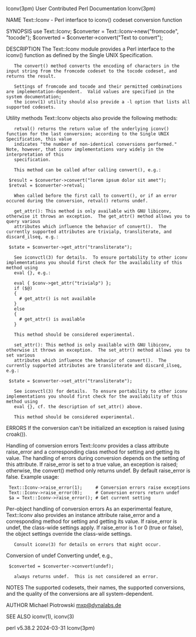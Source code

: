 Iconv(3pm)						      User Contributed Perl Documentation						    Iconv(3pm)

NAME
       Text::Iconv - Perl interface to iconv() codeset conversion function

SYNOPSIS
	 use Text::Iconv;
	 $converter = Text::Iconv->new("fromcode", "tocode");
	 $converted = $converter->convert("Text to convert");

DESCRIPTION
       The Text::Iconv module provides a Perl interface to the iconv() function as defined by the Single UNIX Specification.

       The convert() method converts the encoding of characters in the input string from the fromcode codeset to the tocode codeset, and returns the result.

       Settings of fromcode and tocode and their permitted combinations are implementation-dependent.  Valid values are specified in the system documentation;
       the iconv(1) utility should also provide a -l option that lists all supported codesets.

   Utility methods
       Text::Iconv objects also provide the following methods:

       retval() returns the return value of the underlying iconv() function for the last conversion; according to the Single UNIX Specification, this value
       indicates "the number of non-identical conversions performed."  Note, however, that iconv implementations vary widely in the interpretation of this
       specification.

       This method can be called after calling convert(), e.g.:

	 $result = $converter->convert("lorem ipsum dolor sit amet");
	 $retval = $converter->retval;

       When called before the first call to convert(), or if an error occured during the conversion, retval() returns undef.

       get_attr(): This method is only available with GNU libiconv, otherwise it throws an exception.  The get_attr() method allows you to query various
       attributes which influence the behavior of convert().  The currently supported attributes are trivialp, transliterate, and discard_ilseq, e.g.:

	 $state = $converter->get_attr("transliterate");

       See iconvctl(3) for details.  To ensure portability to other iconv implementations you should first check for the availability of this method using
       eval {}, e.g.:

	   eval { $conv->get_attr("trivialp") };
	   if ($@)
	   {
	     # get_attr() is not available
	   }
	   else
	   {
	     # get_attr() is available
	   }

       This method should be considered experimental.

       set_attr(): This method is only available with GNU libiconv, otherwise it throws an exception.  The set_attr() method allows you to set various
       attributes which influence the behavior of convert().  The currently supported attributes are transliterate and discard_ilseq, e.g.:

	 $state = $converter->set_attr("transliterate");

       See iconvctl(3) for details.  To ensure portability to other iconv implementations you should first check for the availability of this method using
       eval {}, cf. the description of set_attr() above.

       This method should be considered experimental.

ERRORS
       If the conversion can't be initialized an exception is raised (using croak()).

   Handling of conversion errors
       Text::Iconv provides a class attribute raise_error and a corresponding class method for setting and getting its value.  The handling of errors during
       conversion depends on the setting of this attribute.  If raise_error is set to a true value, an exception is raised; otherwise, the convert() method
       only returns undef.  By default raise_error is false.  Example usage:

	 Text::Iconv->raise_error(1);	  # Conversion errors raise exceptions
	 Text::Iconv->raise_error(0);	  # Conversion errors return undef
	 $a = Text::Iconv->raise_error(); # Get current setting

   Per-object handling of conversion errors
       As an experimental feature, Text::Iconv also provides an instance attribute raise_error and a corresponding method for setting and getting its value.
       If raise_error is undef, the class-wide settings apply.	If raise_error is 1 or 0 (true or false), the object settings override the class-wide
       settings.

       Consult iconv(3) for details on errors that might occur.

   Conversion of undef
       Converting undef, e.g.,

	 $converted = $converter->convert(undef);

       always returns undef.  This is not considered an error.

NOTES
       The supported codesets, their names, the supported conversions, and the quality of the conversions are all system-dependent.

AUTHOR
       Michael Piotrowski <mxp@dynalabs.de>

SEE ALSO
       iconv(1), iconv(3)

perl v5.38.2								  2024-03-31								    Iconv(3pm)
